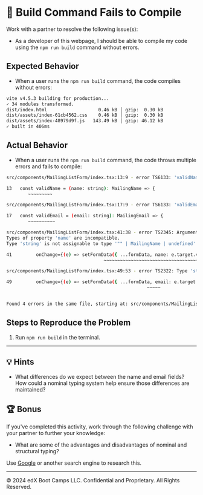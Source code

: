 # 🐛 Build Command Fails to Compile

Work with a partner to resolve the following issue(s):

* As a developer of this webpage, I should be able to compile my code using the `npm run build` command without errors.

## Expected Behavior

* When a user runs the `npm run build` command, the code compiles without errors:

```bash
vite v4.5.3 building for production...
✓ 34 modules transformed.
dist/index.html                   0.46 kB │ gzip:  0.30 kB
dist/assets/index-61cb4562.css    0.46 kB │ gzip:  0.30 kB
dist/assets/index-48979d9f.js   143.49 kB │ gzip: 46.12 kB
✓ built in 406ms
```

## Actual Behavior

* When a user runs the `npm run build` command, the code throws multiple errors and fails to compile:

```bash
src/components/MailingListForm/index.tsx:13:9 - error TS6133: 'validName' is declared but its value is never read.

13   const validName = (name: string): MailingName => {
        ~~~~~~~~~

src/components/MailingListForm/index.tsx:17:9 - error TS6133: 'validEmail' is declared but its value is never read.

17   const validEmail = (email: string): MailingEmail => {
        ~~~~~~~~~~

src/components/MailingListForm/index.tsx:41:38 - error TS2345: Argument of type '{ name: string; email: "" | MailingEmail; }' is not assignable to parameter of type 'SetStateAction<MailingFormData>'.
Types of property 'name' are incompatible.
Type 'string' is not assignable to type '"" | MailingName | undefined'.

41         onChange={(e) => setFormData({ ...formData, name: e.target.value })}
                                    ~~~~~~~~~~~~~~~~~~~~~~~~~~~~~~~~~~~~~

src/components/MailingListForm/index.tsx:49:53 - error TS2322: Type 'string' is not assignable to type '"" | MailingEmail'.

49         onChange={(e) => setFormData({ ...formData, email: e.target.value })}
                                                    ~~~~~


Found 4 errors in the same file, starting at: src/components/MailingListForm/index.tsx:13
```


## Steps to Reproduce the Problem

1. Run `npm run build` in the terminal.

---

## 💡 Hints

* What differences do we expect between the name and email fields? How could a nominal typing system help ensure those differences are maintained?

## 🏆 Bonus

If you've completed this activity, work through the following challenge with your partner to further your knowledge:

* What are some of the advantages and disadvantages of nominal and structural typing?

Use [Google](https://www.google.com) or another search engine to research this.

---
© 2024 edX Boot Camps LLC. Confidential and Proprietary. All Rights Reserved.
